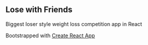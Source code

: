 ## Lose with Friends

Biggest loser style weight loss competition app in React

Bootstrapped with [Create React App](https://github.com/facebookincubator/create-react-app/blob/master/packages/react-scripts/template/README.md)
